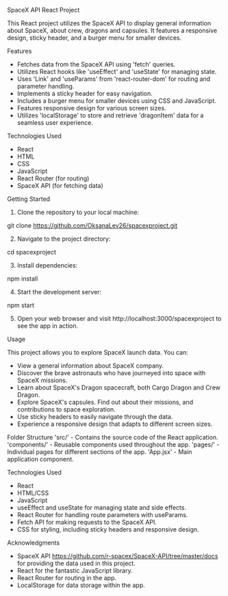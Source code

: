 SpaceX API React Project

This React project utilizes the SpaceX API to display general information about SpaceX, about crew, dragons and capsules. It features a responsive design, sticky header, and a burger menu for smaller devices. 

Features

- Fetches data from the SpaceX API using 'fetch' queries.
- Utilizes React hooks like 'useEffect' and 'useState' for managing state.
- Uses 'Link' and 'useParams' from 'react-router-dom' for routing and parameter handling.
- Implements a sticky header for easy navigation.
- Includes a burger menu for smaller devices using CSS and JavaScript.
- Features responsive design for various screen sizes.
- Utilizes 'localStorage' to store and retrieve 'dragonItem' data for a seamless user experience.

Technologies Used

- React
- HTML
- CSS
- JavaScript
- React Router (for routing)
- SpaceX API (for fetching data)

Getting Started

1. Clone the repository to your local machine:

git clone https://github.com/OksanaLev26/spacexproject.git

2. Navigate to the project directory:

cd spacexproject

3. Install dependencies:

npm install

4. Start the development server:

npm start

5. Open your web browser and visit http://localhost:3000/spacexproject to see the app in action.

Usage

This project allows you to explore SpaceX launch data. You can:

- View a general information about SpaceX company.
- Discover the brave astronauts who have journeyed into space with SpaceX missions.
- Learn about SpaceX's Dragon spacecraft, both Cargo Dragon and Crew Dragon.
- Explore SpaceX's capsules. Find out about their missions, and contributions to space exploration.
- Use sticky headers to easily navigate through the data.
- Experience a responsive design that adapts to different screen sizes.

Folder Structure
'src/' - Contains the source code of the React application.
'components/' - Reusable components used throughout the app.
'pages/' - Individual pages for different sections of the app.
'App.jsx' - Main application component.

Technologies Used

- React
- HTML/CSS
- JavaScript
- useEffect and useState for managing state and side effects.
- React Router for handling route parameters with useParams.
- Fetch API for making requests to the SpaceX API.
- CSS for styling, including sticky headers and responsive design.

Acknowledgments

- SpaceX API https://github.com/r-spacex/SpaceX-API/tree/master/docs for providing the data used in this project.
- React for the fantastic JavaScript library.
- React Router for routing in the app.
- LocalStorage for data storage within the app.
